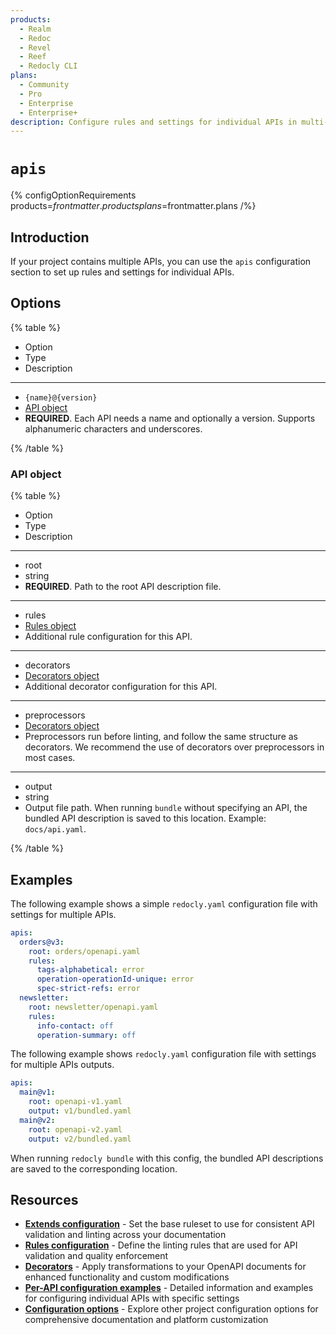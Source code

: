 ```yaml
---
products:
  - Realm
  - Redoc
  - Revel
  - Reef
  - Redocly CLI
plans:
  - Community
  - Pro
  - Enterprise
  - Enterprise+
description: Configure rules and settings for individual APIs in multi-API projects.
---
```

# `apis`

{% configOptionRequirements products=$frontmatter.products plans=$frontmatter.plans /%}

## Introduction

If your project contains multiple APIs, you can use the `apis` configuration section to set up rules and settings for individual APIs.

## Options

{% table %}

- Option
- Type
- Description

---

- `{name}@{version}`
- [API object](#api-object)
- **REQUIRED**.
  Each API needs a name and optionally a version.
  Supports alphanumeric characters and underscores.

{% /table %}

### API object

{% table %}

- Option
- Type
- Description

---

- root
- string
- **REQUIRED**.
  Path to the root API description file.

---

- rules
- [Rules object](./rules.md)
- Additional rule configuration for this API.

---

- decorators
- [Decorators object](./openapi/decorators.md)
- Additional decorator configuration for this API.

---

- preprocessors
- [Decorators object](./openapi/decorators.md)
- Preprocessors run before linting, and follow the same structure as decorators.
  We recommend the use of decorators over preprocessors in most cases.

---

- output
- string
- Output file path.
  When running `bundle` without specifying an API, the bundled API description is saved to this location.
  Example: `docs/api.yaml`.

{% /table %}

## Examples

The following example shows a simple `redocly.yaml` configuration file with settings for multiple APIs.

```yaml
apis:
  orders@v3:
    root: orders/openapi.yaml
    rules:
      tags-alphabetical: error
      operation-operationId-unique: error
      spec-strict-refs: error
  newsletter:
    root: newsletter/openapi.yaml
    rules:
      info-contact: off
      operation-summary: off
```

The following example shows `redocly.yaml` configuration file with settings for multiple APIs outputs.

```yaml
apis:
  main@v1:
    root: openapi-v1.yaml
    output: v1/bundled.yaml
  main@v2:
    root: openapi-v2.yaml
    output: v2/bundled.yaml
```

When running `redocly bundle` with this config, the bundled API descriptions are saved to the corresponding location.

## Resources

- **[Extends configuration](./openapi/extends.md)** - Set the base ruleset to use for consistent API validation and linting across your documentation
- **[Rules configuration](./rules.md)** - Define the linting rules that are used for API validation and quality enforcement
- **[Decorators](./openapi/decorators.md)** - Apply transformations to your OpenAPI documents for enhanced functionality and custom modifications
- **[Per-API configuration examples](https://redocly.com/docs/cli/configuration/apis)** - Detailed information and examples for configuring individual APIs with specific settings
- **[Configuration options](./index.md)** - Explore other project configuration options for comprehensive documentation and platform customization
